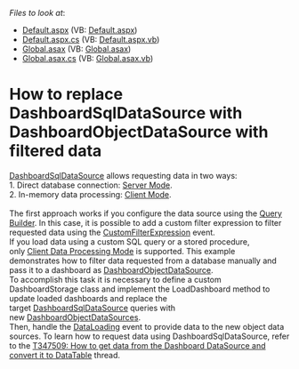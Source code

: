 <!-- default file list -->
*Files to look at*:

* [Default.aspx](./CS/ASPxDashboard/Default.aspx) (VB: [Default.aspx](./VB/ASPxDashboard/Default.aspx))
* [Default.aspx.cs](./CS/ASPxDashboard/Default.aspx.cs) (VB: [Default.aspx.vb](./VB/ASPxDashboard/Default.aspx.vb))
* [Global.asax](./CS/ASPxDashboard/Global.asax) (VB: [Global.asax](./VB/ASPxDashboard/Global.asax))
* [Global.asax.cs](./CS/ASPxDashboard/Global.asax.cs) (VB: [Global.asax.vb](./VB/ASPxDashboard/Global.asax.vb))
<!-- default file list end -->
# How to replace DashboardSqlDataSource with DashboardObjectDataSource with filtered data


<a href="https://documentation.devexpress.com/Dashboard/DevExpress.DashboardCommon.DashboardSqlDataSource.class">DashboardSqlDataSource</a> allows requesting data in two ways:<br>1. Direct database connection: <a href="https://documentation.devexpress.com/Dashboard/17083/Main-Features/Connecting-to-a-Data-Source/Data-Processing-Modes">Server Mode</a>.<br>2. In-memory data processing: <a href="https://documentation.devexpress.com/Dashboard/17083/Main-Features/Connecting-to-a-Data-Source/Data-Processing-Modes">Client Mode</a>.<br><br>The first approach works if you configure the data source using the <a href="https://documentation.devexpress.com/Dashboard/16152/Creating-Dashboards/Creating-Dashboards-in-the-WinForms-Designer/Providing-Data/SQL-Data-Source/Working-with-Data/Using-the-Query-Builder">Query Builder</a>. In this case, it is possible to add a custom filter expression to filter requested data using the <a href="https://documentation.devexpress.com/Dashboard/DevExpress.DashboardWeb.ASPxDashboard.CustomFilterExpression.event">CustomFilterExpression</a> event.<br>If you load data using a custom SQL query or a stored procedure, only <a href="https://documentation.devexpress.com/Dashboard/17083/Main-Features/Connecting-to-a-Data-Source/Data-Processing-Modes">Client Data Processing Mode</a> is supported. This example demonstrates how to filter data requested from a database manually and pass it to a dashboard as <a href="https://documentation.devexpress.com/Dashboard/DevExpress.DashboardCommon.DashboardObjectDataSource.members">DashboardObjectDataSource</a>.<br>To accomplish this task it is necessary to define a custom DashboardStorage class and implement the LoadDashboard method to update loaded dashboards and replace the target <a href="https://documentation.devexpress.com/Dashboard/DevExpress.DashboardCommon.DashboardSqlDataSource.members">DashboardSqlDataSource</a> queries with new <a href="https://documentation.devexpress.com/Dashboard/DevExpress.DashboardCommon.DashboardObjectDataSource.members">DashboardObjectDataSource</a><u>s</u>.<br>Then, handle the <a href="https://documentation.devexpress.com/Dashboard/DevExpress.DashboardWeb.ASPxDashboard.DataLoading.event">DataLoading</a> event to provide data to the new object data sources. To learn how to request data using DashboardSqlDataSource, refer to the <a href="https://www.devexpress.com/Support/Center/p/T347509">T347509: How to get data from the Dashboard DataSource and convert it to DataTable</a> thread. 

<br/>


